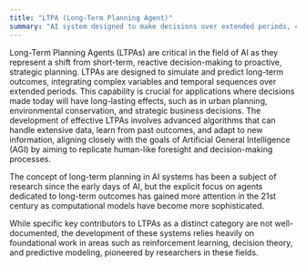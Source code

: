 ```yaml
---
title: "LTPA (Long-Term Planning Agent)"
summary: "AI system designed to make decisions over extended periods, considering future consequences and outcomes."
---
```

Long-Term Planning Agents (LTPAs) are critical in the field of AI as they represent a shift from short-term, reactive decision-making to proactive, strategic planning. LTPAs are designed to simulate and predict long-term outcomes, integrating complex variables and temporal sequences over extended periods. This capability is crucial for applications where decisions made today will have long-lasting effects, such as in urban planning, environmental conservation, and strategic business decisions. The development of effective LTPAs involves advanced algorithms that can handle extensive data, learn from past outcomes, and adapt to new information, aligning closely with the goals of Artificial General Intelligence (AGI) by aiming to replicate human-like foresight and decision-making processes.

The concept of long-term planning in AI systems has been a subject of research since the early days of AI, but the explicit focus on agents dedicated to long-term outcomes has gained more attention in the 21st century as computational models have become more sophisticated.

While specific key contributors to LTPAs as a distinct category are not well-documented, the development of these systems relies heavily on foundational work in areas such as reinforcement learning, decision theory, and predictive modeling, pioneered by researchers in these fields.


